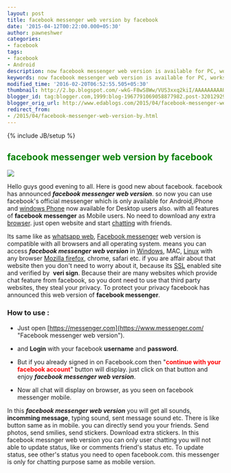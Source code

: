 ```yaml
---
layout: post
title: facebook messenger web version by facebook
date: '2015-04-12T00:22:00.000+05:30'
author: pawneshwer
categories:
- facebook
tags:
- facebook
- Android
description: now facebook messenger web version is available for PC, works on any browser and any operating system.use facebook messenger without having android or iPhone
keywords: now facebook messenger web version is available for PC, works on any browser and any operating system.use facebook messenger without having android or iPhone
modified_time: '2016-02-20T06:52:55.505+05:30'
thumbnail: http://2.bp.blogspot.com/-wkG-F8wS8Ww/VUS3xxq2kiI/AAAAAAAAAUk/1LllIBiGdUs/s72-c/fb_web.jpg
blogger_id: tag:blogger.com,1999:blog-1967791069058877982.post-320129297312904783
blogger_orig_url: http://www.edablogs.com/2015/04/facebook-messenger-web-version-by.html
redirect_from:
- /2015/04/facebook-messenger-web-version-by.html
---
```


{% include JB/setup %}

## <span style="color: green;">facebook messenger web version by facebook</span>

![](http://2.bp.blogspot.com/-wkG-F8wS8Ww/VUS3xxq2kiI/AAAAAAAAAUk/1LllIBiGdUs/s1600/fb_web.jpg)

Hello guys good evening to all. Here is good new about facebook. facebook has announced _**facebook messenger web version**_. so now you can use facebook's official messenger which is only available for Android,iPhone and [windows Phone](http://en.wikipedia.org/wiki/Windows_Phone "Windows Phone") now available for Desktop users also. with all features of **facebook messenger** as Mobile users. No need to download any extra [browser](http://en.wikipedia.org/wiki/Web_browser "Web browser"). just open website and start [chatting](http://en.wikipedia.org/wiki/Online_chat "Online chat") with friends.

Its same like as [whatsapp web](http://xdablogs.com/android/whatsapp-web-use-whatsapp-pc-chrome/438/ "Whatsapp web to use whatsapp on Any browser"), [Facebook messenger](http://en.wikipedia.org/wiki/Facebook_Messenger "Facebook Messenger") web version is compatible with all browsers and all operating system. means you can access _**facebook messenger web version**_ in [Windows](http://en.wikipedia.org/wiki/Microsoft_Windows "Microsoft Windows"), MAC, [Linux](http://en.wikipedia.org/wiki/Linux "Linux") with any browser [Mozilla firefox](http://en.wikipedia.org/wiki/Firefox "Firefox"), chrome, safari etc. if you are affair about that website then you don't need to worry about it, because its [SSL](http://en.wikipedia.org/wiki/Transport_Layer_Security "Transport Layer Security") enabled site and verified by  **veri sign**. Because their are many websites which provide chat feature from facebook, so you dont need to use that third party websites, they steal your privacy. To protect your privacy facebook has announced this web version of **facebook messenger**.

### How to use :

*   Just open [https://messenger.com](https://www.messenger.com/ "Facebook messenger web version").
*   and **Login** with your facebook **username** and **password**.

*   But if you already signed in on Facebook.com then "**<span style="color: red;">continue with your facebook account</span>**" button will display. just click on that button and enjoy _**facebook messenger web version**_.

[](http://3.bp.blogspot.com/-skabydNc-4s/VUS3-WwR19I/AAAAAAAAAUw/tN7HMkAHFbk/s1600/Screenshot-104.png)

*   Now all chat will display on browser, as you seen on facebook messenger mobile.

[](http://1.bp.blogspot.com/-JGrHw6eKLQ8/VUS3-MzPxqI/AAAAAAAAAUs/8AmkRN0KTV8/s1600/Screenshot-105.png)

In this **_facebook messenger web version_** you will get all sounds, **incomming message**, typing sound, sent message sound etc. There is like button same as in mobile. you can directly send you your friends. Send photos, send smilies, send stickers. Download extra stickers. In this facebook messnger web version you can only user chatting you will not able to update status, like or comments friend's status etc. To update status, see other's status you need to open facebook.com. this messenger is only for chatting purpose same as mobile version.